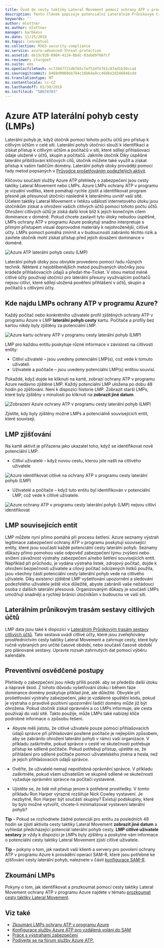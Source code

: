 ```yaml
---
title: Úvod do cesty taktiky Lateral Movement pomocí ochrany ATP v programu Azure | Dokumentace Microsoftu
description: Tento článek popisuje potenciální Laterálním Průnikovým trasám (LMPs) z Azure Advanced Threat Protection (ATP).
keywords: ''
author: mlottner
ms.author: mlottner
manager: barbkess
ms.date: 11/25/2018
ms.topic: conceptual
ms.collection: M365-security-compliance
ms.service: azure-advanced-threat-protection
ms.assetid: de15c920-8904-4124-8bdc-03abd9f667cf
ms.reviewer: itargoet
ms.suite: ems
ms.openlocfilehash: ec73947f21d67b5cfef51dfe761c87ad1b30cca4
ms.sourcegitcommit: b468d9060eb784c16b64a9cc46dbe2d246046cdd
ms.translationtype: MT
ms.contentlocale: cs-CZ
ms.lasthandoff: 03/30/2019
ms.locfileid: "58674703"
---
```

# <a name="azure-atp-lateral-movement-paths-lmps"></a>Azure ATP laterální pohyb cesty (LMPs) 

Laterální pohyb je, když útočník pomocí tohoto počtu účtů pro přístup k citlivým účtům v celé síti. Laterální pohyb útočníci slouží k identifikaci a získat přístup k citlivým účtům a počítačů v síti, které sdílejí přihlašovací údaje uložené v účtů, skupin a počítačů. Jakmile útočník Díky úspěšné laterální přibližování klíčových cílů, útočník můžete také využít a získat přístup k vašim řadičům domény. Laterální pohyb útoky provádějí pomocí řady metod popsaných v [Průvodce prošetřováním podezřelých aktivit](suspicious-activity-guide.md).

Klíčovou součástí služby Azure ATP přehledy o zabezpečení jsou cesty taktiky Lateral Movement nebo LMPs. Azure LMPs ochrany ATP v programu je vizuální vodítko, které pomáhají rychle zjistit a identifikovat program přesně jak přesunout útočníci následně k laterálnímu uvnitř vaší sítě. Účelem taktiky Lateral Movement v řetězu událostí internetového útoku jsou útočníkům získat a ohrožení vašich citlivých účtů pomocí tohoto počtu účtů. Ohrožení citlivých účtů je získá další krok blíž k jejich konečným cílem dominance v doméně. Pokud chcete zastavit tyto útoky nebudou úspěšné, LMPs ochrany ATP v programu Azure poskytují snadno interpretuje s přímým přístupem visual doprovodné materiály k nejohroženější, citlivé účty. LMPs pomoct pomáhá zmírnit a v budoucnosti zabránilo těchto rizik a zavřete útočník mohl získat přístup před jejich dosažení dominance v doméně.

![Azure ATP laterální pohyb cestu (LMP)](./media/atp-lmp.png)

Laterální pohyb útoky jsou obvykle provedeno pomocí řadu různých technik. Některé z nejoblíbenějších metod používaných útočníky jsou krádeže přihlašovacích údajů a předat-the-Ticket. V obou metod méně citlivé účty používají útočníci pro laterální přesuny využívajícím počítačů nejsou citliví, které sdílejí uložená pověření přihlášení v účtů, skupin a počítačů s citlivými účty.

## <a name="where-can-i-find-azure-atp-lmps"></a>Kde najdu LMPs ochrany ATP v programu Azure?

Každý počítač nebo konkrétního uživatele profil zjištěných ochrany ATP v programu Azure v LMP **laterální pohyb cesty** kartu. Počítače a profily bez kartou nikdy byly zjištěny za potenciální LMP. 

![Azure kartu ochrany ATP v programu cesty laterální pohyb (LMP)](./media/lateral-movement-path-tab.png)

LMP pro každou entitu poskytuje různé informace v závislosti na citlivosti entity: 
- Citliví uživatelé – jsou uvedeny potenciální LMP(s), což vede k tomuto uživateli.
- Uživatelé a počítače – jsou uvedeny potenciální LMP(s) entitou souvisí. <br>

Pokaždé, když dojde ke kliknutí na kartě, zobrazí ochrany ATP v programu Azure nedávno zjištěné LMP. Každý potenciální LMP uložena po dobu 48 hodin po zjišťování. Není k dispozici historie LMP. Zobrazit starší LMPs, které byly zjištěny v minulosti po kliknutí na **zobrazit jiné datum**. 

![Zobrazení Azure ochrany ATP v programu cesty laterální pohyb (LMP)](./media/atp-lmp-complete.png)

Zjistíte, kdy byly zjištěny možné LMPs a potenciálně souvisejících entit, které souvisejí. 

## <a name="lmp-discovery"></a>LMP zjišťování

Na kartě aktivit je přiřazena jako ukazatel toho, když se identifikovat nové potenciální LMP:
- Citliví uživatelé – když novou cestu, kterou jste našli na citlivého uživatele

![Azure identifikovat citlivé na ochrany ATP v programu cesty laterální pohyb (LMP)](./media/atp-lmp-activities.png)


- Uživatelé a počítače – když tuto entitu byl identifikován v potenciální LMP, což vede k citlivé uživatele.

![Azure ochrany ATP v programu cesty laterální pohyb (LMP) nejsou citliví identifikovat](./media/atp-lateral-non-sensitive.png)

## <a name="lmp-related-entities"></a>LMP souvisejících entit
LMP můžete nyní přímo pomáhá při procesu šetření. Azure seznamy výstrah legitimace zabezpečení ochrany ATP v programu poskytují související entity, které jsou součástí každé potenciální cesty laterální pohyb. Seznamy důkazy přímo pomohou vaše odpověď zabezpečení týmu zvýšení nebo snížení závažnost výstrahy zabezpečení a/nebo šetření souvisejících entit. Například při průchodu, je vydána výstraha lístek, zdrojový počítač, dojde k ohrožení bezpečnosti uživatele a cílový počítač odcizených lístků použila, jsou všechny části potenciální cesty laterální pohyb vede na citlivého uživatele. Díky existenci zjištěné LMP vyšetřování upozornění a sledování podezřelého uživatele ještě více důležité, abyste zabránili vaše nežádoucí osoba z dalších laterální přesouvá. Organizovaným důkazy je součástí LMPs umožňují snadněji a rychleji bránící útočníkům v budoucnu ve vaší síti. 

## <a name="lateral-movement-paths-to-sensitive-accounts-report"></a>Laterálním průnikovým trasám sestavy citlivých účtů 
LMP data jsou také k dispozici v [Laterálním Průnikovým trasám sestavy citlivých účtů](investigate-lateral-movement-path.md). Tato sestava uvádí citlivé účty, které jsou zveřejňovány prostřednictvím cesty taktiky Lateral Movement a zahrnuje cesty, které byly ručně vybraných pro určité časové období, nebo součástí časové období pro plánované sestavy.  Upravte rozsah zahrnutých dat pomocí výběru kalendáře. 

## <a name="preventative-best-practices"></a>Preventivní osvědčené postupy
Přehledy o zabezpečení jsou nikdy příliš pozdě. aby se předešlo další útoku a nápravě škod. Z tohoto důvodu vyšetřování útoku i během fáze dominance domény poskytuje příklad jiné, ale důležité. Obvykle při prošetřování výstrahy zabezpečení, jako je vzdálené spuštění kódu, pokud je výstraha o pravdivě pozitivní upozornění řadiči domény může již být ohrožena. Pokud útočník získal oprávnění a co LMPs informuje, ale cesta používají do vaší sítě. Takto použije, může LMPs také nabízejí klíče podrobné informace o způsobu řešení.  

- Abyste měli jistotu, že citlivé uživatele pouze pomocí přihlašovacích údajů správce při přihlašování posílené počítače je nejlepším způsobem, aby se zabránilo ohrožení laterální pohyb v rámci vaší organizace. V příkladu zaškrtněte, pokud správce v cestě ve skutečnosti potřebuje přístup ke sdílené počítače. Pokud potřebují přístup, ujistěte se, že přihlášení pro sdílené počítače pomocí uživatelského jména a hesla, než je jejich přihlašovacích údajů správce.

- Ověřte, že uživatelé nemají nepotřebná oprávnění správce. V příkladu zaškrtněte, pokud všem uživatelům ve skupině sdílené ve skutečnosti vyžaduje oprávnění správce na počítači vystavené.

- Ujistěte se, že lidé mít přístup jenom k potřebné prostředky. V tomto příkladu Ron Harper výrazně rozšiřuje Nick Cowley vystavení. Je nezbytné, Ron Harper být součástí skupiny? Existují podskupiny, které by bylo možné vytvořit, chcete-li minimalizovat vystavení laterální pohyb?

**Tip** – Pokud se rozhodnete žádné potenciál pro entitu za posledních 48 hodin se zjistí aktivita cesty taktiky Lateral Movement **zobrazit jiné datum** a vyhledat předcházející potenciál laterální pohyb cesty. **LMP citlivé uživatele sestavy** je vždy k dispozici je LMPs byly zjištěny a poskytne vám informace o potenciální cesty taktiky Lateral Movement zjistí citlivé uživatele. 

**Tip** – pokyny o tom, jak nastavit vaši klienti a servery pro povolení ochrany ATP v programu Azure k provádění operací SAM-R, které jsou potřebné ke zjišťování cesty laterální pohyb, naleznete v části [konfigurace SAM-R](install-atp-step8-samr.md).


## <a name="investigating-lmps"></a>Zkoumání LMPs
Pokyny o tom, jak identifikovat a prozkoumat pomocí cesty taktiky Lateral Movement ochrany ATP v programu Azure najdete v tématu [prozkoumat cesty taktiky Lateral Movement](investigate-lateral-movement-path.md).


## <a name="see-also"></a>Viz také
- [Zkoumání LMPs ochrany ATP v programu Azure](investigate-lateral-movement-path.md)
- [Konfigurace služby Azure ATP pro vzdálená volání do SAM](install-atp-step8-samr.md)
- [Práce s výstrahami zabezpečení](working-with-suspicious-activities.md)
- [Podívejte se na fórum služby Azure ATP.](https://aka.ms/azureatpcommunity)
